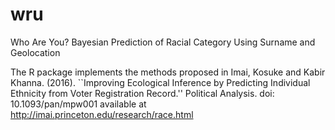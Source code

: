 # wru
Who Are You? Bayesian Prediction of Racial Category Using Surname and Geolocation

The R package implements the methods proposed in Imai, Kosuke and Kabir Khanna. (2016). ``Improving Ecological Inference by Predicting Individual Ethnicity from Voter Registration Record.'' Political Analysis. doi: 10.1093/pan/mpw001 available at http://imai.princeton.edu/research/race.html
